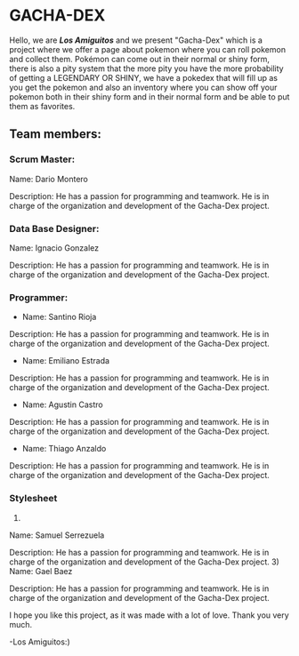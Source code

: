 # GACHA-DEX

Hello, we are ***Los Amiguitos*** and we present "Gacha-Dex" which is a project where we offer a page about pokemon where you can roll pokemon and collect them. Pokémon can come out in their normal or shiny form, there is also a pity system that the more pity you have the more probability of getting a LEGENDARY OR SHINY, we have a pokedex that will fill up as you get the pokemon and also an inventory where you can show off your pokemon both in their shiny form and in their normal form and be able to put them as favorites.

## Team members:

### Scrum Master:
Name: Dario Montero

Description: He has a passion for programming and teamwork. He is in charge of the organization and development of the Gacha-Dex project.

### Data Base Designer:
Name: Ignacio Gonzalez

Description: He has a passion for programming and teamwork. He is in charge of the organization and development of the Gacha-Dex project.

### Programmer:
- Name: Santino Rioja

Description: He has a passion for programming and teamwork. He is in charge of the organization and development of the Gacha-Dex project.

- Name: Emiliano Estrada

Description: He has a passion for programming and teamwork. He is in charge of the organization and development of the Gacha-Dex project.

- Name: Agustin Castro

Description: He has a passion for programming and teamwork. He is in charge of the organization and development of the Gacha-Dex project.

- Name: Thiago Anzaldo

Description: He has a passion for programming and teamwork. He is in charge of the organization and development of the Gacha-Dex project.

### Stylesheet
1)
Name: Samuel Serrezuela

Description: He has a passion for programming and teamwork. He is in charge of the organization and development of the Gacha-Dex project.
3)
Name: Gael Baez

Description: He has a passion for programming and teamwork. He is in charge of the organization and development of the Gacha-Dex project.


I hope you like this project, as it was made with a lot of love. Thank you very much.
						
-Los Amiguitos:)
